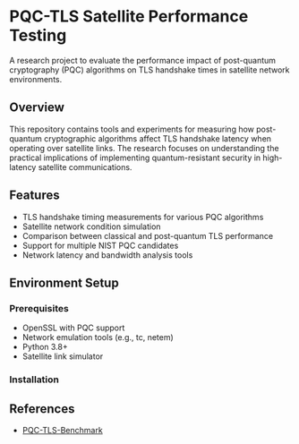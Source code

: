 # PQC-TLS Satellite Performance Testing

A research project to evaluate the performance impact of post-quantum cryptography (PQC) algorithms on TLS handshake times in satellite network environments.

## Overview

This repository contains tools and experiments for measuring how post-quantum cryptographic algorithms affect TLS handshake latency when operating over satellite links. The research focuses on understanding the practical implications of implementing quantum-resistant security in high-latency satellite communications.

## Features

- TLS handshake timing measurements for various PQC algorithms
- Satellite network condition simulation
- Comparison between classical and post-quantum TLS performance
- Support for multiple NIST PQC candidates
- Network latency and bandwidth analysis tools

## Environment Setup

### Prerequisites

- OpenSSL with PQC support
- Network emulation tools (e.g., tc, netem)
- Python 3.8+
- Satellite link simulator

### Installation


## References

- [PQC-TLS-Benchmark](https://github.com/xvzcf/pq-tls-benchmark)
